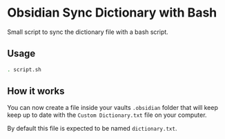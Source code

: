 # Obsidian Sync Dictionary with Bash

Small script to sync the dictionary file with a bash script.

## Usage
```bash
. script.sh
```

## How it works

You can now create a file inside your vaults `.obsidian` folder that will keep keep up to date with the `Custom Dictionary.txt` file on your computer.

By default this file is expected to be named `dictionary.txt`.
